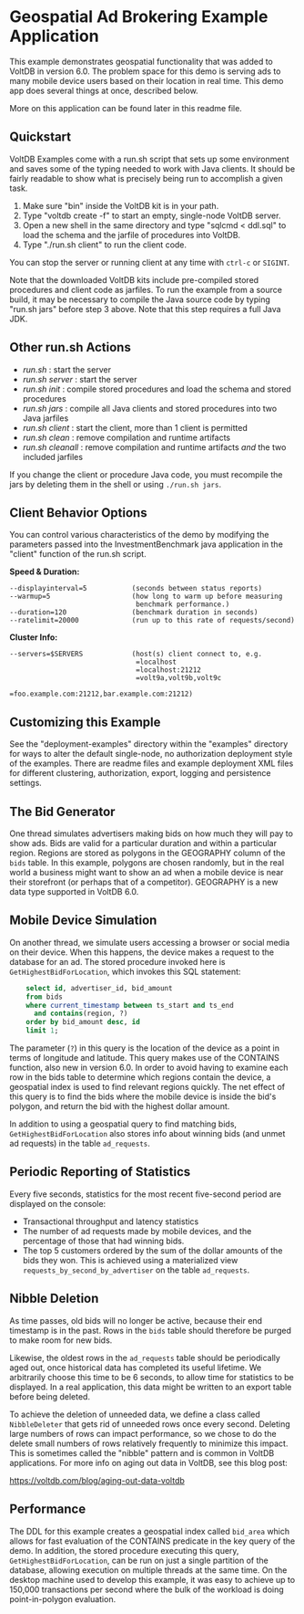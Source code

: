 # Geospatial Ad Brokering Example Application

This example demonstrates geospatial functionality that was added to VoltDB in version 6.0.  The problem space for this demo is serving ads to many mobile device users based on their location in real time. This demo app does several things at once, described below.

More on this application can be found later in this readme file.

Quickstart
---------------------------
VoltDB Examples come with a run.sh script that sets up some environment and saves some of the typing needed to work with Java clients. It should be fairly readable to show what is precisely being run to accomplish a given task.

1. Make sure "bin" inside the VoltDB kit is in your path.
2. Type "voltdb create -f" to start an empty, single-node VoltDB server.
3. Open a new shell in the same directory and type "sqlcmd < ddl.sql" to load the schema and the jarfile of procedures into VoltDB.
4. Type "./run.sh client" to run the client code.

You can stop the server or running client at any time with `ctrl-c` or `SIGINT`.

Note that the downloaded VoltDB kits include pre-compiled stored procedures and client code as jarfiles. To run the example from a source build, it may be necessary to compile the Java source code by typing "run.sh jars" before step 3 above. Note that this step requires a full Java JDK.

Other run.sh Actions
---------------------------
- *run.sh* : start the server
- *run.sh server* : start the server
- *run.sh init* : compile stored procedures and load the schema and stored procedures
- *run.sh jars* : compile all Java clients and stored procedures into two Java jarfiles
- *run.sh client* : start the client, more than 1 client is permitted
- *run.sh clean* : remove compilation and runtime artifacts
- *run.sh cleanall* : remove compilation and runtime artifacts *and* the two included jarfiles

If you change the client or procedure Java code, you must recompile the jars by deleting them in the shell or using `./run.sh jars`.

Client Behavior Options
---------------------------
You can control various characteristics of the demo by modifying the parameters passed into the InvestmentBenchmark java application in the "client" function of the run.sh script.

**Speed & Duration:**

    --displayinterval=5           (seconds between status reports)
    --warmup=5                    (how long to warm up before measuring
                                   benchmark performance.)
    --duration=120                (benchmark duration in seconds)
    --ratelimit=20000             (run up to this rate of requests/second)

**Cluster Info:**

    --servers=$SERVERS            (host(s) client connect to, e.g.
                                   =localhost
                                   =localhost:21212
                                   =volt9a,volt9b,volt9c
                                   =foo.example.com:21212,bar.example.com:21212)

Customizing this Example
---------------------------
See the "deployment-examples" directory within the "examples" directory for ways to alter the default single-node, no authorization deployment style of the examples. There are readme files and example deployment XML files for different clustering, authorization, export, logging and persistence settings.

The Bid Generator
---------------------------
One thread simulates advertisers making bids on how much they will pay to show ads.  Bids are valid for a particular duration and within a particular region.  Regions are stored as polygons in the GEOGRAPHY column of the `bids` table.  In this example, polygons are chosen randomly, but in the real world a business might want to show an ad when a mobile device is near their storefront (or perhaps that of a competitor).  GEOGRAPHY is a new data type supported in VoltDB 6.0.

Mobile Device Simulation
---------------------------
On another thread, we simulate users accessing a browser or social media on their device.  When this happens, the device makes a request to the database for an ad.  The stored procedure invoked here is `GetHighestBidForLocation`, which invokes this SQL statement:

```SQL
    select id, advertiser_id, bid_amount
    from bids
    where current_timestamp between ts_start and ts_end
      and contains(region, ?)
    order by bid_amount desc, id
    limit 1;
```

The parameter (`?`) in this query is the location of the device as a point in terms of longitude and latitude.  This query makes use of the CONTAINS function, also new in version 6.0.  In order to avoid having to examine each row in the bids table to determine which regions contain the device, a geospatial index is used to find relevant regions quickly.  The net effect of this query is to find the bids where the mobile device is inside the bid's polygon, and return the bid with the highest dollar amount.

In addition to using a geospatial query to find matching bids, `GetHighestBidForLocation` also stores info about winning bids (and unmet ad requests) in the table `ad_requests`.

Periodic Reporting of Statistics
---------------------------
Every five seconds, statistics for the most recent five-second period are displayed
on the console:
- Transactional throughput and latency statistics
- The number of ad requests made by mobile devices, and the percentage of those that had winning bids.
- The top 5 customers ordered by the sum of the dollar amounts of the bids they won.  This is achieved using a materialized view `requests_by_second_by_advertiser` on the table `ad_requests`.

Nibble Deletion
---------------------------
As time passes, old bids will no longer be active, because their end timestamp is in the past. Rows in the `bids` table should therefore be purged to make room for new bids.

Likewise, the oldest rows in the `ad_requests` table should be periodically aged out, once historical data has completed its useful lifetime.  We arbitrarily choose this time to be 6 seconds, to allow time for statistics to be displayed.  In a real application, this data might be written to an export table before being deleted.

To achieve the deletion of unneeded data, we define a class called `NibbleDeleter` that gets rid of unneeded rows once every second.  Deleting large numbers of rows can impact performance, so we chose to do the delete small numbers of rows relatively frequently to minimize this impact.  This is sometimes called the "nibble" pattern and is common in VoltDB applications.  For more info on aging out data in VoltDB, see this blog post:

https://voltdb.com/blog/aging-out-data-voltdb

Performance
---------------------------
The DDL for this example creates a geospatial index called `bid_area` which allows for fast evaluation of the CONTAINS predicate in the key query of the demo.  In addition, the stored procedure executing this query, `GetHighestBidForLocation`, can be run on just a single partition of the database, allowing execution on multiple threads at the same time.  On the desktop machine used to develop this example, it was easy to achieve up to 150,000 transactions per second where the bulk of the workload is doing point-in-polygon evaluation.
